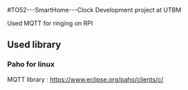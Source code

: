 #TO52---SmartHome---Clock
Development project at UTBM

Used MQTT for ringing on RPI


## Used library
### Paho for linux
MQTT library : https://www.eclipse.org/paho/clients/c/


